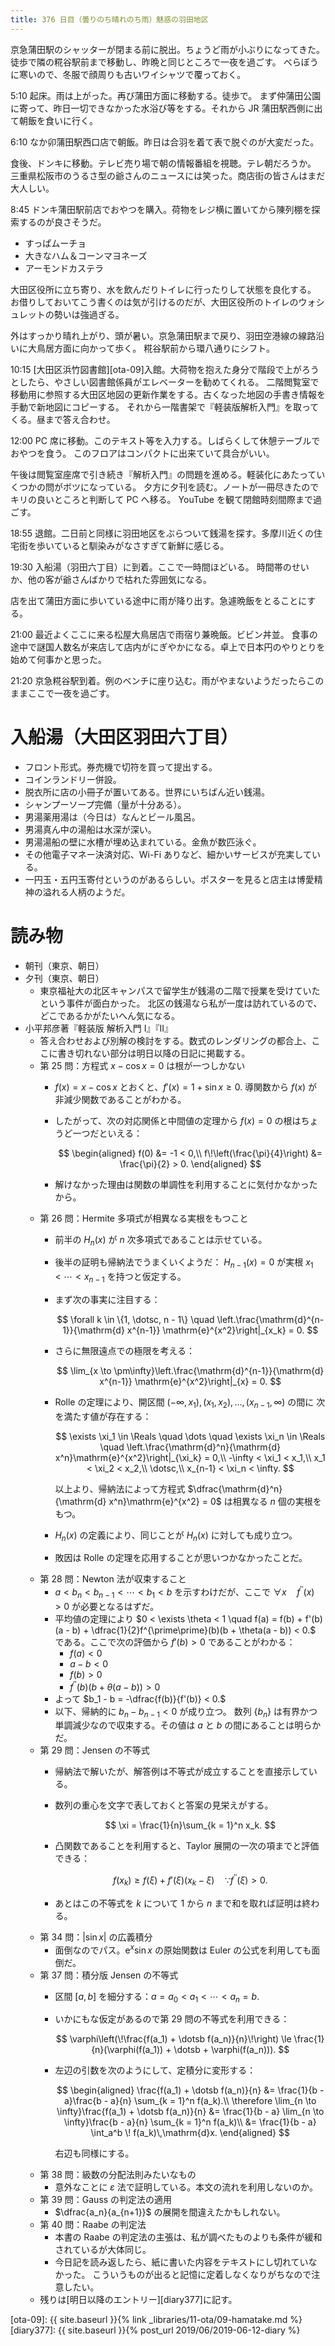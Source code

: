 ```yaml
---
title: 376 日目（曇りのち晴れのち雨）魅惑の羽田地区
---
```


京急蒲田駅のシャッターが閉まる前に脱出。ちょうど雨が小ぶりになってきた。
徒歩で隣の糀谷駅前まで移動し、昨晩と同じところで一夜を過ごす。
べらぼうに寒いので、冬服で顔周りも古いワイシャツで覆っておく。

5:10 起床。雨は上がった。再び蒲田方面に移動する。徒歩で。
まず仲蒲田公園に寄って、昨日一切できなかった水浴び等をする。それから JR 蒲田駅西側に出て朝飯を食いに行く。

6:10 なか卯蒲田駅西口店で朝飯。昨日は合羽を着て表で脱ぐのが大変だった。

食後、ドンキに移動。テレビ売り場で朝の情報番組を視聴。テレ朝だろうか。
三重県松阪市のうるさ型の爺さんのニュースには笑った。商店街の皆さんはまだ大人しい。

8:45 ドンキ蒲田駅前店でおやつを購入。荷物をレジ横に置いてから陳列棚を探索するのが良さそうだ。
* すっぱムーチョ
* 大きなハム＆コーンマヨネーズ
* アーモンドカステラ

大田区役所に立ち寄り、水を飲んだりトイレに行ったりして状態を良化する。
お借りしておいてこう書くのは気が引けるのだが、大田区役所のトイレのウォシュレットの勢いは強過ぎる。

外はすっかり晴れ上がり、頭が暑い。京急蒲田駅まで戻り、羽田空港線の線路沿いに大鳥居方面に向かって歩く。
糀谷駅前から環八通りにシフト。

10:15 [大田区浜竹図書館][ota-09]入館。大荷物を抱えた身分で階段で上がろうとしたら、やさしい図書館係員がエレベーターを勧めてくれる。
二階閲覧室で移動用に参照する大田区地図の更新作業をする。古くなった地図の手書き情報を手動で新地図にコピーする。
それから一階書架で『軽装版解析入門』を取ってくる。昼まで答え合わせ。

12:00 PC 席に移動。このテキスト等を入力する。しばらくして休憩テーブルでおやつを食う。
このフロアはコンパクトに出来ていて具合がいい。

午後は閲覧室座席で引き続き『解析入門』の問題を進める。軽装化にあたっていくつかの問がボツになっている。
夕方に夕刊を読む。ノートが一冊尽きたのでキリの良いところと判断して PC へ移る。
YouTube を観て閉館時刻間際まで過ごす。

18:55 退館。二日前と同様に羽田地区をぶらついて銭湯を探す。多摩川近くの住宅街を歩いていると馴染みがなさすぎて新鮮に感じる。

19:30 入船湯（羽田六丁目）に到着。ここで一時間ほどいる。
時間帯のせいか、他の客が爺さんばかりで枯れた雰囲気になる。

店を出て蒲田方面に歩いている途中に雨が降り出す。急遽晩飯をとることにする。

21:00 最近よくここに来る松屋大鳥居店で雨宿り兼晩飯。ビビン丼並。
食事の途中で謎国人数名が来店して店内がにぎやかになる。卓上で日本円のやりとりを始めて何事かと思った。

21:20 京急糀谷駅到着。例のベンチに座り込む。雨がやまないようだったらこのままここで一夜を過ごす。

# 入船湯（大田区羽田六丁目）

* フロント形式。券売機で切符を買って提出する。
* コインランドリー併設。
* 脱衣所に店の小冊子が置いてある。世界にいちばん近い銭湯。
* シャンプーソープ完備（量が十分ある）。
* 男湯薬用湯は（今日は）なんとビール風呂。
* 男湯真ん中の湯船は水深が深い。
* 男湯湯船の壁に水槽が埋め込まれている。金魚が数匹泳ぐ。
* その他電子マネー決済対応、Wi-Fi ありなど、細かいサービスが充実している。
* 一円玉・五円玉寄付というのがあるらしい。ポスターを見ると店主は博愛精神の溢れる人柄のようだ。

# 読み物

* 朝刊（東京、朝日）
* 夕刊（東京、朝日）
  * 東京福祉大の北区キャンパスで留学生が銭湯の二階で授業を受けていたという事件が面白かった。
    北区の銭湯なら私が一度は訪れているので、どこであるかがたいへん気になる。
* 小平邦彦著『軽装版 解析入門 I』『II』
  * 答え合わせおよび別解の検討をする。数式のレンダリングの都合上、ここに書き切れない部分は明日以降の日記に掲載する。
  * 第 25 問：方程式 $x - \cos x = 0$ は根が一つしかない
    * $f(x) = x - \cos x$ とおくと、$f'(x) = 1 + \sin x \ge 0.$ 導関数から $f(x)$ が非減少関数であることがわかる。
    * したがって、次の対応関係と中間値の定理から $f(x) = 0$ の根はちょうど一つだといえる：

      $$
      \begin{aligned}
      f(0) &= -1 < 0,\\
      f\!\left(\frac{\pi}{4}\right) &= \frac{\pi}{2} > 0.
      \end{aligned}
      $$

    * 解けなかった理由は関数の単調性を利用することに気付かなかったから。
  * 第 26 問：Hermite 多項式が相異なる実根をもつこと
    * 前半の $H_n(x)$ が $n$ 次多項式であることは示せている。
    * 後半の証明も帰納法でうまくいくようだ：
      $H_{n-1}(x) = 0$ が実根 $x_1 < \dotsb < x_{n-1}$ を持つと仮定する。
    * まず次の事実に注目する：

      $$
      \forall k \in \{1, \dotsc, n - 1\} \quad
      \left.\frac{\mathrm{d}^{n-1}}{\mathrm{d} x^{n-1}} \mathrm{e}^{x^2}\right|_{x_k} = 0.
      $$

    * さらに無限遠点での極限を考える：

      $$
      \lim_{x \to \pm\infty}\left.\frac{\mathrm{d}^{n-1}}{\mathrm{d} x^{n-1}} \mathrm{e}^{x^2}\right|_{x} = 0.
      $$

    * Rolle の定理により、開区間 ${(-\infty, x_1)}, {(x_1, x_2)}, \dotsc, {(x_{n-1}, \infty)}$ の間に
      次を満たす値が存在する：

      $$
      \exists \xi_1 \in \Reals \quad
      \dots \quad
      \exists \xi_n \in \Reals \quad
      \left.\frac{\mathrm{d}^n}{\mathrm{d} x^n}\mathrm{e}^{x^2}\right|_{\xi_k} = 0,\\
      -\infty < \xi_1 < x_1,\\
      x_1 < \xi_2 < x_2,\\
      \dotsc,\\
      x_{n-1} < \xi_n < \infty.
      $$

      以上より、帰納法によって方程式 $\dfrac{\mathrm{d}^n}{\mathrm{d} x^n}\mathrm{e}^{x^2} = 0$ は相異なる $n$ 個の実根をもつ。
    * $H_n(x)$ の定義により、同じことが $H_n(x)$ に対しても成り立つ。
    * 敗因は Rolle の定理を応用することが思いつかなかったことだ。
  * 第 28 問：Newton 法が収束すること
    * $a < b_n < b_{n-1} < \dotsb < b_1 < b$ を示すわけだが、ここで $\forall x \quad f^{\prime\prime}(x) > 0$ が必要となるはずだ。
    * 平均値の定理により
      $0 < \exists \theta < 1 \quad f(a) = f(b) + f'(b)(a - b) + \dfrac{1}{2}f^{\prime\prime}(b)(b + \theta(a - b)) < 0.$
      である。ここで次の評価から $f'(b) > 0$ であることがわかる：
      * $f(a) < 0$
      * $a - b < 0$
      * $f(b) > 0$
      * $f^{\prime\prime}(b)(b + \theta(a - b)) > 0$
    * よって $b_1 - b = -\dfrac{f(b)}{f'(b)} < 0.$
    * 以下、帰納的に $b_n - b_{n-1} < 0$ が成り立つ。
      数列 $\lbrace b_n\rbrace$ は有界かつ単調減少なので収束する。その値は $a$ と $b$ の間にあることは明らかだ。
  * 第 29 問：Jensen の不等式
    * 帰納法で解いたが、解答例は不等式が成立することを直接示している。
    * 数列の重心を文字で表しておくと答案の見栄えがする。

      $$
      \xi = \frac{1}{n}\sum_{k = 1}^n x_k.
      $$

    * 凸関数であることを利用すると、Taylor 展開の一次の項までと評価できる：

      $$
      f(x_k) \ge f(\xi) + f'(\xi)(x_k - \xi)\quad\because f^{\prime\prime}(\xi) > 0.
      $$

    * あとはこの不等式を $k$ について $1$ から $n$ まで和を取れば証明は終わる。
  * 第 34 問：${\vert\sin x\vert}$ の広義積分
    * 面倒なのでパス。$\mathrm{e}^x \sin x$ の原始関数は Euler の公式を利用しても面倒だ。
  * 第 37 問：積分版 Jensen の不等式
    * 区間 ${[a, b]}$ を細分する：$a = a_0 < a_1 < \dotsb < a_n = b.$
    * いかにもな仮定があるので第 29 問の不等式を利用できる：

      $$
      \varphi\left(\!\frac{f(a_1) + \dotsb f(a_n)}{n}\!\right)
      \le \frac{1}{n}(\varphi(f(a_1)) + \dotsb + \varphi(f(a_n))).
      $$

    * 左辺の引数を次のようにして、定積分に変形する：

      $$
      \begin{aligned}
      \frac{f(a_1) + \dotsb f(a_n)}{n}
      &= \frac{1}{b - a}\frac{b - a}{n} \sum_{k = 1}^n f(a_k).\\
      \therefore \lim_{n \to \infty}\frac{f(a_1) + \dotsb f(a_n)}{n}
      &= \frac{1}{b - a} \lim_{n \to \infty}\frac{b - a}{n} \sum_{k = 1}^n f(a_k)\\
      &= \frac{1}{b - a} \int_a^b \! f(a_k)\,\mathrm{d}x.
      \end{aligned}
      $$

      右辺も同様にする。
  * 第 38 問：級数の分配法則みたいなもの
    * 意外なことに $\varepsilon$ 法で証明している。本文の流れを利用しないのか。
  * 第 39 問：Gauss の判定法の適用
    * $\dfrac{a_n}{a_{n+1}}$ の展開を間違えたかもしれない。
  * 第 40 問：Raabe の判定法
    * 本書の Raabe の判定法の主張は、私が調べたものよりも条件が緩和されているが大体同じ。
    * 今日記を読み返したら、紙に書いた内容をテキストにし切れていなかった。
      こういうものが出ると記憶に定着しなくなりがちなので注意したい。
  * 残りは[明日以降のエントリー][diary377]に記す。

[ota-09]: {{ site.baseurl }}{% link _libraries/11-ota/09-hamatake.md %}
[diary377]: {{ site.baseurl }}{% post_url 2019/06/2019-06-12-diary %}
